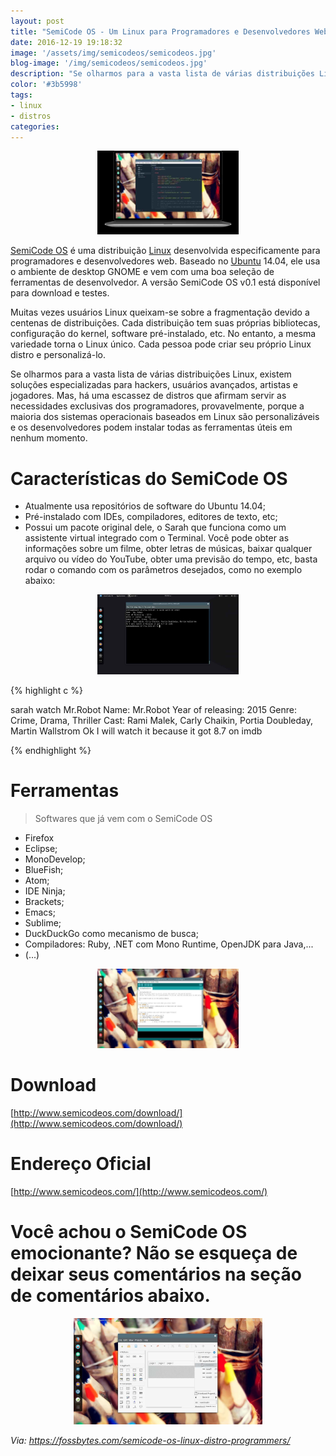 ```yaml
---
layout: post
title: "SemiCode OS - Um Linux para Programadores e Desenvolvedores Web"
date: 2016-12-19 19:18:32
image: '/assets/img/semicodeos/semicodeos.jpg'
blog-image: '/img/semicodeos/semicodeos.jpg'
description: "Se olharmos para a vasta lista de várias distribuições Linux, existem soluções especializadas para hackers, usuários avançados, artistas e jogadores. Mas, há uma escassez de distros que afirmam servir as necessidades exclusivas dos programadores, provavelmente, porque a maioria dos sistemas operacionais baseados em Linux são personalizáveis e os desenvolvedores podem instalar todas as ferramentas úteis em nenhum momento."
color: '#3b5998'
tags:
- linux
- distros
categories:
---
```


<div style="text-align: center;">
<img src="/assets/img/semicodeos/semicodeos.jpg" alt="blog linux" title="blog linux" width="45%" height="45%" />
</div>

[SemiCode OS](http://www.semicodeos.com/) é uma distribuição [Linux](http://terminalroot.com.br/tags/#linux) desenvolvida especificamente para programadores e desenvolvedores web. Baseado no [Ubuntu](http://terminalroot.com.br/tags/#ubuntu) 14.04, ele usa o ambiente de desktop GNOME e vem com uma boa seleção de ferramentas de desenvolvedor. A versão SemiCode OS v0.1 está disponível para download e testes.

Muitas vezes usuários Linux queixam-se sobre a fragmentação devido a centenas de distribuições. Cada distribuição tem suas próprias bibliotecas, configuração do kernel, software pré-instalado, etc. No entanto, a mesma variedade torna o Linux único. Cada pessoa pode criar seu próprio Linux distro e personalizá-lo.

Se olharmos para a vasta lista de várias distribuições Linux, existem soluções especializadas para hackers, usuários avançados, artistas e jogadores. Mas, há uma escassez de distros que afirmam servir as necessidades exclusivas dos programadores, provavelmente, porque a maioria dos sistemas operacionais baseados em Linux são personalizáveis e os desenvolvedores podem instalar todas as ferramentas úteis em nenhum momento.

# Características do SemiCode OS

* Atualmente usa repositórios de software do Ubuntu 14.04;
* Pré-instalado com IDEs, compiladores, editores de texto, etc;
* Possui um pacote original dele, o Sarah que funciona como um assistente virtual integrado com o Terminal. Você pode obter as informações sobre um filme, obter letras de músicas, baixar qualquer arquivo ou vídeo do YouTube, obter uma previsão do tempo, etc, basta rodar o comando com os parâmetros desejados, como no exemplo abaixo:

<div style="text-align: center;">
<img src="/assets/img/semicodeos/semicode.jpg" alt="blog linux" title="blog linux" width="45%" height="45%" />
</div>

{% highlight c %}

sarah watch Mr.Robot
Name: Mr.Robot
Year of releasing: 2015
Genre: Crime, Drama, Thriller
Cast: Rami Malek, Carly Chaikin, Portia Doubleday, Martin Wallstrom
Ok I will watch it because it got 8.7 on imdb

{% endhighlight %}



# Ferramentas

> Softwares que já vem com o SemiCode OS

* Firefox
* Eclipse; 
* MonoDevelop;
* BlueFish;
* Atom;
* IDE Ninja;
* Brackets;
* Emacs;
* Sublime;
* DuckDuckGo como mecanismo de busca; 
* Compiladores: Ruby, .NET com Mono Runtime, OpenJDK para Java,...
* (...)

<div style="text-align: center;">
<img src="/assets/img/semicodeos/semicodeos1.jpg" alt="blog linux" title="blog linux" width="45%" height="45%" />
</div>

# Download

[http://www.semicodeos.com/download/](http://www.semicodeos.com/download/)

# Endereço Oficial

[http://www.semicodeos.com/](http://www.semicodeos.com/)

# Você achou o SemiCode OS emocionante? Não se esqueça de deixar seus comentários na seção de comentários abaixo.

<div style="text-align: center;">
<img src="/assets/img/semicodeos/semicodeos2.jpg" alt="blog linux" title="blog linux" width="60%" height="60%" />
</div>



*Via: https://fossbytes.com/semicode-os-linux-distro-programmers/*

<script async src="https://pagead2.googlesyndication.com/pagead/js/adsbygoogle.js"></script>

<!-- Informat -->
<ins class="adsbygoogle"
 style="display:block"
 data-ad-client="ca-pub-2838251107855362"
 data-ad-slot="2327980059"
 data-ad-format="auto"
 data-full-width-responsive="true"></ins>

<script>
(adsbygoogle = window.adsbygoogle || []).push({});
</script>



